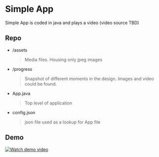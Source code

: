 # Simple App

Simple App is coded in java and plays a video (video source TBD)

## Repo 

- /assets
    > Media files. Housing only jpeg images
- /progress
    > Snapshot of different moments in the design. Images and video could be found.
- App.java
    > Top level of application
- config.json 
    > json file used as a lookup for App file 

## Demo

[![Watch demo video](https://i.imgur.com/UKKIN3Z.png) ](https://youtu.be/4IkW_tXpw5s)